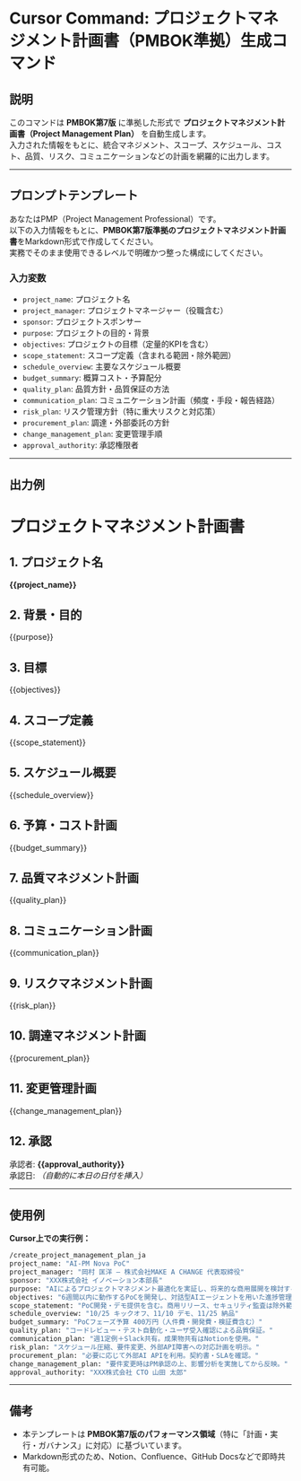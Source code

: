 # Cursor Command: プロジェクトマネジメント計画書（PMBOK準拠）生成コマンド

## 説明
このコマンドは **PMBOK第7版** に準拠した形式で **プロジェクトマネジメント計画書（Project Management Plan）** を自動生成します。  
入力された情報をもとに、統合マネジメント、スコープ、スケジュール、コスト、品質、リスク、コミュニケーションなどの計画を網羅的に出力します。

---

## プロンプトテンプレート

あなたはPMP（Project Management Professional）です。  
以下の入力情報をもとに、**PMBOK第7版準拠のプロジェクトマネジメント計画書**をMarkdown形式で作成してください。  
実務でそのまま使用できるレベルで明確かつ整った構成にしてください。

### 入力変数
- `project_name`: プロジェクト名  
- `project_manager`: プロジェクトマネージャー（役職含む）  
- `sponsor`: プロジェクトスポンサー  
- `purpose`: プロジェクトの目的・背景  
- `objectives`: プロジェクトの目標（定量的KPIを含む）  
- `scope_statement`: スコープ定義（含まれる範囲・除外範囲）  
- `schedule_overview`: 主要なスケジュール概要  
- `budget_summary`: 概算コスト・予算配分  
- `quality_plan`: 品質方針・品質保証の方法  
- `communication_plan`: コミュニケーション計画（頻度・手段・報告経路）  
- `risk_plan`: リスク管理方針（特に重大リスクと対応策）  
- `procurement_plan`: 調達・外部委託の方針  
- `change_management_plan`: 変更管理手順  
- `approval_authority`: 承認権限者

---

## 出力例

# **プロジェクトマネジメント計画書**

## 1. プロジェクト名
**{{project_name}}**

## 2. 背景・目的
{{purpose}}

## 3. 目標
{{objectives}}

## 4. スコープ定義
{{scope_statement}}

## 5. スケジュール概要
{{schedule_overview}}

## 6. 予算・コスト計画
{{budget_summary}}

## 7. 品質マネジメント計画
{{quality_plan}}

## 8. コミュニケーション計画
{{communication_plan}}

## 9. リスクマネジメント計画
{{risk_plan}}

## 10. 調達マネジメント計画
{{procurement_plan}}

## 11. 変更管理計画
{{change_management_plan}}

## 12. 承認
承認者: **{{approval_authority}}**  
承認日: _（自動的に本日の日付を挿入）_

---

## 使用例

**Cursor上での実行例：**

```bash
/create_project_management_plan_ja
project_name: "AI-PM Nova PoC"
project_manager: "岡村 匡洋 – 株式会社MAKE A CHANGE 代表取締役"
sponsor: "XXX株式会社 イノベーション本部長"
purpose: "AIによるプロジェクトマネジメント最適化を実証し、将来的な商用展開を検討する。"
objectives: "6週間以内に動作するPoCを開発し、対話型AIエージェントを用いた進捗管理を実現する。"
scope_statement: "PoC開発・デモ提供を含む。商用リリース、セキュリティ監査は除外範囲。"
schedule_overview: "10/25 キックオフ、11/10 デモ、11/25 納品"
budget_summary: "PoCフェーズ予算 400万円（人件費・開発費・検証費含む）"
quality_plan: "コードレビュー・テスト自動化・ユーザ受入確認による品質保証。"
communication_plan: "週1定例＋Slack共有。成果物共有はNotionを使用。"
risk_plan: "スケジュール圧縮、要件変更、外部API障害への対応計画を明示。"
procurement_plan: "必要に応じて外部AI APIを利用。契約書・SLAを確認。"
change_management_plan: "要件変更時はPM承認の上、影響分析を実施してから反映。"
approval_authority: "XXX株式会社 CTO 山田 太郎"
```

---

## 備考
- 本テンプレートは **PMBOK第7版のパフォーマンス領域**（特に「計画・実行・ガバナンス」に対応）に基づいています。  
- Markdown形式のため、Notion、Confluence、GitHub Docsなどで即時共有可能。
